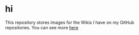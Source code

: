 # hi
This repository stores images for the Wikis I have on my GitHub repositories. You can see more [here](https://github.com/vilijur/wikiimages/wiki)
